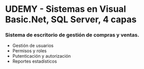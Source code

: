 # UDEMY - Sistemas en Visual Basic.Net, SQL Server, 4 capas

### Sistema de escritorio de gestión de compras y ventas.


* Gestión de usuarios
* Permisos y roles
* Putenticación y autorización
* Reportes estadísticos
